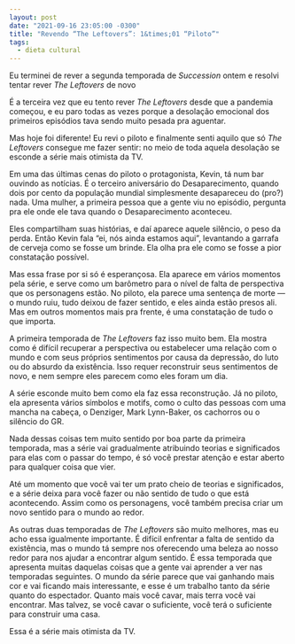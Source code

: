 ```yaml
---
layout: post
date: "2021-09-16 23:05:00 -0300"
title: "Revendo “The Leftovers”: 1&times;01 “Piloto”"
tags:
  - dieta cultural
---
```


Eu terminei de rever a segunda temporada de _Succession_ ontem e resolvi tentar rever _The Leftovers_ de novo

É a terceira vez que eu tento rever _The Leftovers_ desde que a pandemia começou, e eu paro todas as vezes porque a desolação emocional dos primeiros episódios tava sendo muito pesada pra aguentar.

Mas hoje foi diferente! Eu revi o piloto e finalmente senti aquilo que só _The Leftovers_ consegue me fazer sentir: no meio de toda aquela desolação se esconde a série mais otimista da TV.

Em uma das últimas cenas do piloto o protagonista, Kevin, tá num bar ouvindo as notícias. É o terceiro aniversário do Desaparecimento, quando dois por cento da população mundial simplesmente desapareceu do (pro?) nada. Uma mulher, a primeira pessoa que a gente viu no episódio, pergunta pra ele onde ele tava quando o Desaparecimento aconteceu.

Eles compartilham suas histórias, e daí aparece aquele silêncio, o peso da perda. Então Kevin fala “ei, nós ainda estamos aqui”, levantando a garrafa de cerveja como se fosse um brinde. Ela olha pra ele como se fosse a pior constatação possível.

Mas essa frase por si só é esperançosa. Ela aparece em vários momentos pela série, e serve como um barômetro para o nível de falta de perspectiva que os personagens estão. No piloto, ela parece uma sentença de morte — o mundo ruiu, tudo deixou de fazer sentido, e eles ainda estão presos ali. Mas em outros momentos mais pra frente, é uma constatação de tudo o que importa.

A primeira temporada de _The Leftovers_ faz isso muito bem. Ela mostra como é difícil recuperar a perspectiva ou estabelecer uma relação com o mundo e com seus próprios sentimentos por causa da depressão, do luto ou do absurdo da existência. Isso requer reconstruir seus sentimentos de novo, e nem sempre eles parecem como eles foram um dia.

A série esconde muito bem como ela faz essa reconstrução. Já no piloto, ela apresenta vários símbolos e motifs, como o culto das pessoas com uma mancha na cabeça, o Denziger, Mark Lynn-Baker, os cachorros ou o silêncio do GR.

Nada dessas coisas tem muito sentido por boa parte da primeira temporada, mas a série vai gradualmente atribuindo teorias e significados para elas com o passar do tempo, é só você prestar atenção e estar aberto para qualquer coisa que vier.

Até um momento que você vai ter um prato cheio de teorias e significados, e a série deixa para você fazer ou não sentido de tudo o que está acontecendo. Assim como os personagens, você também precisa criar um novo sentido para o mundo ao redor.

As outras duas temporadas de _The Leftovers_ são muito melhores, mas eu acho essa igualmente importante. É difícil enfrentar a falta de sentido da existência, mas o mundo tá sempre nos oferecendo uma beleza ao nosso redor para nos ajudar a encontrar algum sentido. É essa temporada que apresenta muitas daquelas coisas que a gente vai aprender a ver nas temporadas seguintes. O mundo da série parece que vai ganhando mais cor e vai ficando mais interessante, e esse é um trabalho tanto da série quanto do espectador. Quanto mais você cavar, mais terra você vai encontrar. Mas talvez, se você cavar o suficiente, você terá o suficiente para construir uma casa.

Essa é a série mais otimista da TV.
